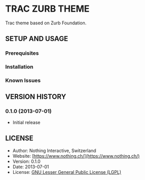 # TRAC ZURB THEME
Trac theme based on Zurb Foundation.

## SETUP AND USAGE
### Prerequisites

### Installation

### Known Issues

## VERSION HISTORY

### 0.1.0 (2013-07-01)
 * Initial release

## LICENSE
 * Author:    	Nothing Interactive, Switzerland
 * Website: 		[https://www.nothing.ch/](https://www.nothing.ch/)
 * Version: 		0.1.0
 * Date: 		    2013-07-01
 * License: 		[GNU Lesser General Public License (LGPL)](http://www.gnu.org/licenses/lgpl.html)
